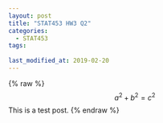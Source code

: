 ```yaml
---
layout: post
title: "STAT453 HW3 Q2"
categories:
  - STAT453
tags:
  
last_modified_at: 2019-02-20
---
```


{% raw %}
  $$a^2 + b^2 = c^2$$ This is a test post.
 {% endraw %}